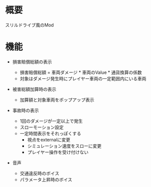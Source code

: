 # 概要
スリルドライブ風のMod

# 機能
* 損害賠償総額の表示
    * 損害賠償総額 = 車両ダメージ * 車両のValue * 通貨換算の係数
    * 対象はダメージ発生時にプレイヤー車両の一定範囲内にいる車両

* 被害総額加算時の表示
    * 加算額と対象車両をポップアップ表示

* 事故時の表示
    * 1回のダメージが一定以上で発生
    * スローモーション設定
    * 一定時間表示をそれっぽくする
        * 視点をexternalに変更
        * シミュレーション速度をスローに変更
        * プレイヤー操作を受け付けない

* 音声
    * 交通違反時のボイス
    * パラメータ上昇時のボイス
